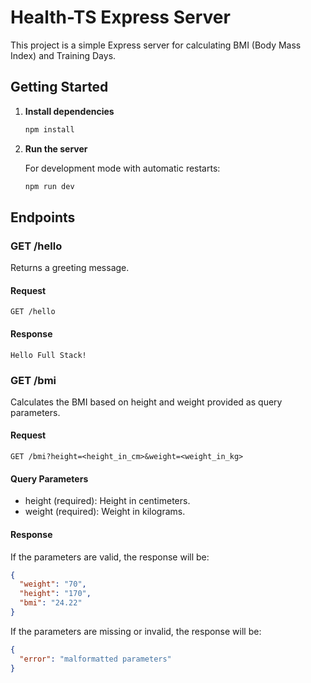 # Health-TS Express Server

This project is a simple Express server for calculating BMI (Body Mass Index) and Training Days.

## Getting Started

1. **Install dependencies**

   ```bash
   npm install
   ```

2. **Run the server**

   For development mode with automatic restarts:

   ```bash
   npm run dev
   ```

## Endpoints

### GET /hello

Returns a greeting message.

#### Request

```http
GET /hello
```

#### Response

```text
Hello Full Stack!
```

### GET /bmi

Calculates the BMI based on height and weight provided as query parameters.

#### Request

```http
GET /bmi?height=<height_in_cm>&weight=<weight_in_kg>
```

#### Query Parameters

- height (required): Height in centimeters.
- weight (required): Weight in kilograms.

#### Response

If the parameters are valid, the response will be:

```json
{
  "weight": "70",
  "height": "170",
  "bmi": "24.22"
}
```

If the parameters are missing or invalid, the response will be:

```json
{
  "error": "malformatted parameters"
}
```
